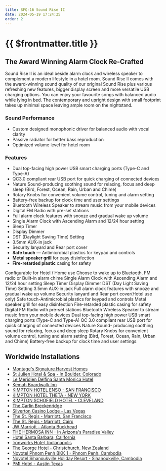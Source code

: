 ```yaml
---
title: SFQ-16 Sound Rise II
date: 2024-05-19 17:24:25
order: 2
---
```


# {{ $frontmatter.title }}

## The Award Winning Alarm Clock Re-Crafted

Sound Rise II is an ideal beside alarm clock and wireless speaker to complement a modern lifestyle in a hotel room. Sound Rise II comes with the award-winning sound quality of our original Sound Rise plus various refreshing new features, bigger display screen and more versatile USB charging options. You can enjoy your favourite songs with balanced audio while lying in bed. The contemporary and upright design with small footprint takes up minimal space leaving ample room on the nightstand.

### Sound Performance

- Custom designed monophonic driver for balanced audio with vocal clarity
- Passive radiator for better bass reproduction
- Optimized volume level for hotel room

### Features

- Dual top-facing high power USB smart charging ports (Type-C and Type-A)
- QC3.0 compliant rear USB port for quick charging of connected devices
- Nature Sound-producing soothing sound for relaxing, focus and deep sleep (Bird, Forest, Ocean, Rain, Urban and Chime)
- Rotary Knobs for convenient volume control, tuning and alarm setting
- Battery-free backup for clock time and user settings
- Bluetooth Wireless Speaker to stream music from your mobile devices
- Digital FM Radio with pre-set stations
- Full alarm clock features with snooze and gradual wake up volume
- Single Alarm Clock with Ascending Alarm and 12/24 hour setting
- Sleep Timer
- Display Dimmer
- DST (Daylight Saving Time) Setting
- 3.5mm AUX-in jack
- Security lanyard and Rear port cover
- **Safe touch** — Antimicrobial plastics for keypad and controls
- **Metal speaker grill** for easy disinfection
- **Fire-retarded plastic** casing for safety

Configurable for Hotel / Home use
Choose to wake up to Bluetooth, FM radio or Built-in alarm chime
Single Alarm Clock with Ascending Alarm and 12/24 hour setting
Sleep Timer
Display Dimmer
DST (Day Light Saving Time) Setting
3.5mm AUX-in jack
Full alarm clock features with snooze and gradual wake up volume
Security lanyard and Rear port cover(Hotel use only)
Safe touch-Antimicrobial plastics for keypad and controls
Metal speaker grill for easy disinfection
Fire-retarded plastic casing for safety
Digital FM Radio with pre-set stations
Bluetooth Wireless Speaker to stream music from your mobile devices
Dual top-facing high power USB smart charging ports (Type-C and Type-A)
QC 3.0 compliant rear USB port for quick charging of connected devices
Nature Sound- producing soothing sound for relaxing, focus and deep sleep
Rotary Knobs for convenient volume control, tuning and alarm setting
(Bird, Forest, Ocean, Rain, Urban and Chime)
Battery-free backup for clock time and user settings

## Worldwide Installations

- [Montage's Signature Harvest Homes](https://montageresidenceshealdsburg.com/harvest-homes/)
- [St Julien Hotel & Spa - In Boulder, Colorado](https://stjulien.com/)
- [Le Meridien Delfina Santa Monica Hotel](http://le-meridien-delfina.hotels-in-santa-monica.com/)
- [Kemah Boardwalk Inn](https://www.kemahboardwalkinn.com/)
- [KIMPTON HOTEL ENSO - SAN FRANCISCO](https://www.ihg.com/kimptonhotels/hotels/us/en/enso-hotel-san-francisco-ca/sfobc/hoteldetail)
- [KIMPTON HOTEL THETA - NEW YORK](https://www.ihg.com/kimptonhotels/hotels/us/en/theta-hotel-new-york-ny/nycea/hoteldetail)
- [KIMPTON SCHOFIELD HOTEL - CLEVELAND](https://www.ihg.com/kimptonhotels/hotels/us/en/theta-hotel-new-york-ny/nycea/hoteldetail)
- [The Carlin Breckenridge](https://thecarlinbreckenridge.com/)
- [Silverton Casino Lodge - Las Vegas](https://silvertoncasino.com/)
- [The St. Regis - Marriott, San Francisco](https://www.marriott.com/en-us/hotels/sfoxr-the-st-regis-san-francisco/overview/)
- [The St. Regis - Marriott, Cairo](https://www.marriott.com/en-us/hotels/caixr-the-st-regis-cairo/overview/)
- [JW Marriott - Atlanta Buckhead](https://www.marriott.com/en-us/hotels/atljw-jw-marriott-atlanta-buckhead/rooms/)
- [THE HERMOSA INN - In Arizona's Paradise Valley](https://www.hermosainn.com/)
- [Hotel Santa Barbara, California](https://www.hotelsantabarbara.com)
- [Ironworks Hotel, Indianapolis](https://www.ironworkshotel.com/)
- [The George Hotel - Christchurch, New Zealand](https://www.thegeorge.com/)
- [Novotel Phnom Penh BKK 1 - Phnom Penh, Cambodia](https://www.novotelphnompenhbkk1.com/)
- [Novotel Sihanoukville Holiday Resort - Sihanoukville, Cambodia](https://www.novotelsihanoukville.com/)
- [PMI Hotel - Austin Texas](https://www.pmihotels.net/)
